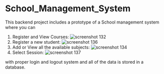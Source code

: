 # School_Management_System

This backend project includes a prototype of a School management system where you can

1. Register and View Courses:
![screenshot 132](https://user-images.githubusercontent.com/46291816/50734161-c8193900-11c0-11e9-965b-24268ae8a010.png)
2. Register a new student:
![screenshot 136](https://user-images.githubusercontent.com/46291816/50734190-7b822d80-11c1-11e9-917c-f431af21cc15.png)
3. Add or View all the available subjects:
![screenshot 134](https://user-images.githubusercontent.com/46291816/50734186-67d6c700-11c1-11e9-9fbb-9298acd9f579.png)
4. Select Session:
![screenshot 137](https://user-images.githubusercontent.com/46291816/50734197-88068600-11c1-11e9-99b6-1ce93f5b605f.png)

with proper login and logout system and all of the data is stored in a database. 

